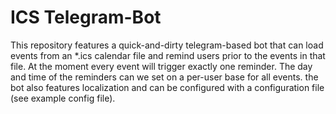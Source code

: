 # ICS Telegram-Bot

This repository features a quick-and-dirty telegram-based bot that can load events from an *.ics calendar file and remind users prior to the events in that file. At the moment every event will trigger exactly one reminder. The day and time of the reminders can we set on a per-user base for all events. the bot also features localization and can be configured with a configuration file (see example config file).